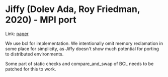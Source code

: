 # Jiffy (Dolev Ada, Roy Friedman, 2020) - MPI port

Link: [paper](/references/Jiffy/README.md)

We use bcl for implementation. We intentionally omit memory reclamation in some place for simplicity, as Jiffy doesn't show much potential for porting to distributed environments.

Some part of static checks and compare_and_swap of BCL needs to be patched for this to work.
